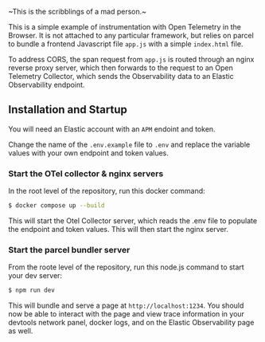~This is the scribblings of a mad person.~

This is a simple example of instrumentation with Open Telemetry in the Browser. It is not attached to any particular framework, but relies on parcel to bundle a frontend Javascript file `app.js` with a simple `index.html` file.

To address CORS, the span request from `app.js` is routed through an nginx reverse proxy server, which then forwards to the request to an Open Telemetry Collector, which sends the Observability data to an Elastic Observability endpoint.

## Installation and Startup

You will need an Elastic account with an `APM` endoint and token.

Change the name of the `.env.example` file to `.env` and replace the variable values with your own endpoint and token values.

### Start the OTel collector & nginx servers

In the root level of the repository, run this docker command:

```bash 
$ docker compose up --build
```

This will start the Otel Collector server, which reads the .env file to populate the endpoint and token values. This will then start the nginx server.

### Start the parcel bundler server

From the roote level of the repository, run this node.js command to start your dev server:

```bash
$ npm run dev
```
This will bundle and serve a page at `http://localhost:1234`. You should now be able to interact with the page and view trace information in your devtools network panel, docker logs, and on the Elastic Observability page as well.
